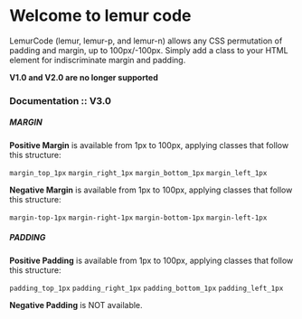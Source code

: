 # Welcome to lemur code
LemurCode (lemur, lemur-p, and lemur-n) allows any CSS permutation of padding and margin,
up to 100px/-100px. Simply add a class to your HTML element for indiscriminate margin and padding. 

**V1.0 and V2.0 are no longer supported**

### Documentation :: V3.0 

##### MARGIN

**Positive Margin** is available from 1px to 100px, applying classes that follow this structure:

`margin_top_1px` 
`margin_right_1px`
`margin_bottom_1px`
`margin_left_1px` 

 **Negative Margin** is available from 1px to 100px, applying classes that follow this structure:
 
 `margin-top-1px` 
 `margin-right-1px`
 `margin-bottom-1px`
 `margin-left-1px` 
 
 
 ##### PADDING
 
 **Positive Padding** is available from 1px to 100px, applying classes that follow this structure:
 
 `padding_top_1px` 
 `padding_right_1px`
 `padding_bottom_1px`
 `padding_left_1px`
 
  **Negative Padding** is NOT available.